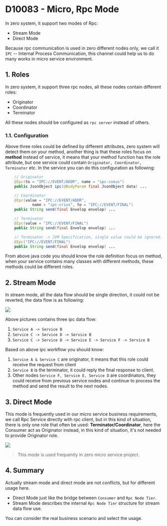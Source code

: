 # D10083 - Micro, Rpc Mode

In zero system, it support two modes of Rpc:

* Stream Mode
* Direct Mode

Because rpc communication is used in zero different nodes only, we call it `IPC` -- Internal Process Communication, this
channel could help us to do many works in micro service environment.

## 1. Roles

In zero system, it support three rpc nodes, all these nodes contain different roles:

* Originator
* Coordinator
* Terminator

All these nodes should be configured as `rpc server` instead of others.

### 1.1. Configuration

Above three roles could be defined by different attributes, zero system will detect them on your method, another thing
is that these roles focus on **method** instead of service, it means that your method function has the role attribute,
but one service could contain `Originator, Coordinator, Terminator` etc. In the service you can do this configuration as
following:

```java
    // Originator 
    @Ipc(to = "IPC://EVENT/ADDR", name = "ipc-coeus")
    public JsonObject ipc(@BodyParam final JsonObject data) ...

    // Coordinator
    @Ipc(value = "IPC://EVENT/ADDR",
            name = "ipc-crius", to = "IPC://EVENT/FINAL")
    public String send(final Envelop envelop) ...

    // Terminator
    @Ipc(value = "IPC://EVENT/FINAL")
    public String send(final Envelop envelop) ...

    // Terminator -> JVM Specification, single value could be ignored.
    @Ipc("IPC://EVENT/FINAL")
    public String send(final Envelop envelop) ...
```

From above java code you should know the role definition focus on method, when your service contains many classes with
different methods, these methods could be different roles.

## 2. Stream Mode

In stream mode, all the data flow should be single direction, it could not be reverted, the data flow is as following:

![](/doc/image/d10083-1.png)

Above pictures contains three ipc data flow:

1. `Service A -> Service B`
2. `Service C -> Service D -> Service B`
3. `Service C -> Service D -> Service E -> Service F -> Service B`

Based on above ipc workflow you should know:

1. `Service A & Service C` are originator, it means that this role could receive the request from client
2. `Service B` is the terminator, it could reply the final response to client.
3. Other nodes `Service F, Service E, Service D` are coordinators, they could receive from previous service nodes and
   continue to process the method and send the result to the next nodes.

## 3. Direct Mode

This mode is frequently used in our micro service business requirements, we call Rpc Service directly with rpc client,
but in this kind of situation, there is only one role that often be used: **Terminator/Coordinator**, here the Consumer
act as Originator instead, in this kind of situation, it's not needed to provide Originator role.

![](/doc/image/d10083-3.png)

> This mode is used frequently in zero micro service project.

## 4. Summary

Actually stream mode and direct mode are not conflicts, but for different usage here.

* Direct Mode just like the bridge between `Consumer` and `Rpc Node Tier`.
* Stream Mode describes the internal `Rpc Node Tier` structure for stream data flow use.

You can consider the real business scenario and select the usage.

